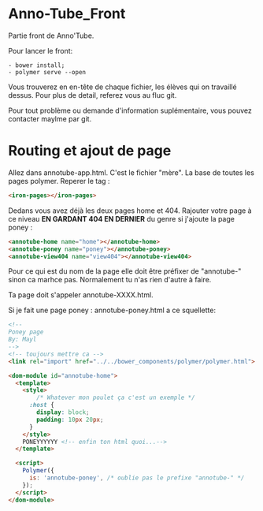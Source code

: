 # Anno-Tube_Front
Partie front de Anno'Tube. 

Pour lancer le front: 

	- bower install;
	- polymer serve --open
	
Vous trouverez en en-tête de chaque fichier, les élèves qui on travaillé dessus. 
Pour plus de detail, referez vous au fluc git. 

Pour tout problème ou demande d'information suplémentaire, vous pouvez contacter maylme par git. 
# Routing et ajout de page

Allez dans annotube-app.html. C'est le fichier "mère". La base de toutes les pages polymer.
Reperer le tag : 
``` html
<iron-pages></iron-pages>
```
Dedans vous avez déjà les deux pages home et 404. Rajouter votre page à ce niveau **EN GARDANT 404 EN DERNIER** du genre si j'ajoute la page poney : 
``` html
<annotube-home name="home"></annotube-home>
<annotube-poney name="poney"></annotube-poney>
<annotube-view404 name="view404"></annotube-view404>
```

Pour ce qui est du nom de la page elle doit être préfixer de "annotube-" sinon ca marhce pas.
Normalement tu n'as rien d'autre à faire.

Ta page doit s'appeler annotube-XXXX.html.

Si je fait une page poney : annotube-poney.html a ce squellette: 
``` html
<!--
Poney page
By: Mayl
-->
<!-- toujours mettre ca -->
<link rel="import" href="../../bower_components/polymer/polymer.html">

<dom-module id="annotube-home">
  <template>
    <style>
    	/* Whatever mon poulet ça c'est un exemple */
      :host {
        display: block;
        padding: 10px 20px;
      }
    </style>
    PONEYYYYYY <!-- enfin ton html quoi...-->
  </template>

  <script>
    Polymer({
      is: 'annotube-poney', /* oublie pas le prefixe "annotube-" */
    });
  </script>
</dom-module>

```
